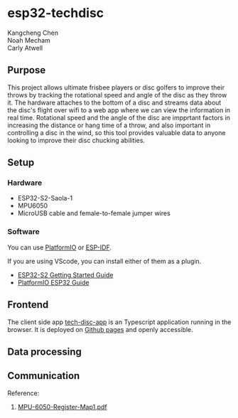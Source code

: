 # esp32-techdisc

Kangcheng Chen  
Noah Mecham  
Carly Atwell

## Purpose
This project allows ultimate frisbee players or disc golfers to improve their throws by tracking the rotational speed and angle of the disc as they throw it. The hardware attaches to the bottom of a disc and streams data about the disc's flight over wifi to a web app where we can view the information in real time. Rotational speed and the angle of the disc are impprtant factors in increasing the distance or hang time of a throw, and also important in controlling a disc in the wind, so this tool provides valuable data to anyone looking to improve their disc chucking abilities. 

## Setup 

### Hardware

- ESP32-S2-Saola-1
- MPU6050 
- MicroUSB cable and female-to-female jumper wires

### Software

You can use [PlatformIO](https://platformio.org/) or [ESP-IDF](https://idf.espressif.com/).

If you are using VScode, you can install either of them as a plugin.

- [ESP32-S2 Getting Started Guide](https://docs.espressif.com/projects/esp-idf/en/latest/esp32s2/get-started/index.html)
- [PlatformIO ESP32 Guide](https://docs.platformio.org/en/stable/core/quickstart.html#process-project)

## Frontend 

The client side app [tech-disc-app](https://github.com/Embedded-Sys-Mini-Project-24spring/tech-disc-app) is an Typescript application running in the browser. It is deployed on [Github pages](https://embedded-sys-mini-project-24spring.github.io/tech-disc-app/) and openly accessible. 

## Data processing

## Communication

Reference:

1. [MPU-6050-Register-Map1.pdf](https://invensense.tdk.com/wp-content/uploads/2015/02/MPU-6000-Register-Map1.pdf)
